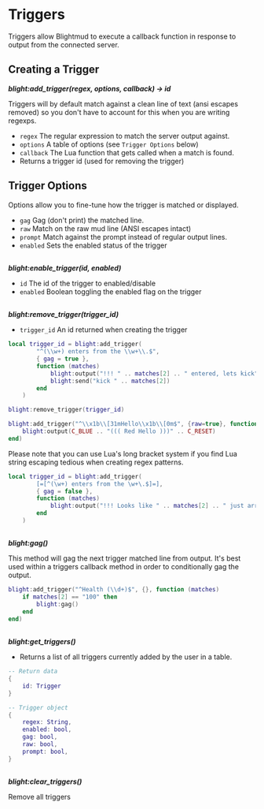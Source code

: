 # Triggers

Triggers allow Blightmud to execute a callback function in response to output
from the connected server.

## Creating a Trigger
***blight:add_trigger(regex, options, callback) -> id***

Triggers will by default match against a clean line of text (ansi escapes
removed) so you don't have to account for this when you are writing
regexps.

- `regex`    The regular expression to match the server output against.
- `options`  A table of options (see `Trigger Options` below)
- `callback` The Lua function that gets called when a match is found.
- Returns a trigger id (used for removing the trigger)

## Trigger Options
Options allow you to fine-tune how the trigger is matched or displayed.

- `gag`      Gag (don't print) the matched line.
- `raw`      Match on the raw mud line (ANSI escapes intact)
- `prompt`   Match against the prompt instead of regular output lines.
- `enabled`  Sets the enabled status of the trigger

##

***blight:enable_trigger(id, enabled)***

- `id`         The id of the trigger to enabled/disable
- `enabled`    Boolean toggling the enabled flag on the trigger

##

***blight:remove_trigger(trigger_id)***

- `trigger_id` An id returned when creating the trigger

```lua
local trigger_id = blight:add_trigger(
        "^(\\w+) enters from the \\w+\\.$",
        { gag = true },
        function (matches)
            blight:output("!!! " .. matches[2] .. " entered, lets kick")
            blight:send("kick " .. matches[2])
        end
    )

blight:remove_trigger(trigger_id)

blight:add_trigger("^\\x1b\\[31mHello\\x1b\\[0m$", {raw=true}, function ()
    blight:output(C_BLUE .. "((( Red Hello )))" .. C_RESET)
end)
```
Please note that you can use Lua's long bracket system if you find Lua string escaping tedious when creating regex patterns.
```lua
local trigger_id = blight:add_trigger(
        [=[^(\w+) enters from the \w+\.$]=],
        { gag = false },
        function (matches)
            blight:output("!!! Looks like " .. matches[2] .. " just arrived!")
        end
    )
```

##

***blight:gag()***

This method will gag the next trigger matched line from output. It's best used within a triggers
callback method in order to conditionally gag the output.

```lua
blight:add_trigger("^Health (\\d+)$", {}, function (matches)
    if matches[2] == "100" then
        blight:gag()
    end
end)
```

##

***blight:get_triggers()***

- Returns a list of all triggers currently added by the user in a table.

```lua
-- Return data
{
    id: Trigger
}

-- Trigger object
{
    regex: String,
    enabled: bool,
    gag: bool,
    raw: bool,
    prompt: bool,
}
```

##

***blight:clear_triggers()***

Remove all triggers
